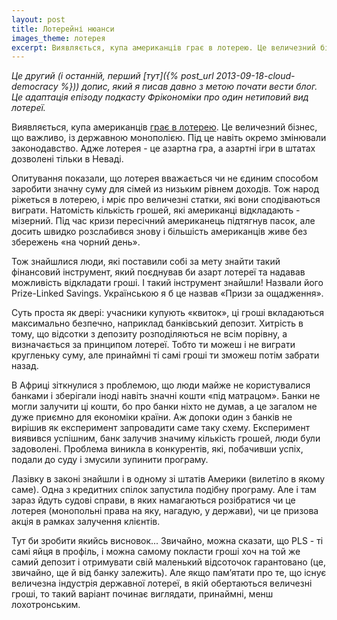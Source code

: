 ```yaml
---
layout: post
title: Лотерейні нюанси
images_theme: лотерея
excerpt: Виявляється, купа американців грає в лотерею. Це величезний бізнес, що важливо, із державною монополією. Під це навіть окремо змінювали законодавство. Адже лотерея - це азартна гра, а азартні ігри в штатах дозволені тільки в Неваді.
---
```



*_Це другий (і останній, перший [тут]({% post_url 2013-09-18-cloud-democracy %})) допис, який я писав давно з метою почати вести блог. Це адаптація епізоду подкасту Фрікономіки про один нетиповий вид лотереї._*

Виявляється, купа американців [грає в лотерею](http://www.freakonomics.com/2012/04/26/lottery-loopholes-and-deadly-doctors-a-new-freakonomics-radio-podcast/). Це величезний бізнес, що важливо, із державною монополією. Під це навіть окремо змінювали законодавство. Адже лотерея - це азартна гра, а азартні ігри
в штатах дозволені тільки в Неваді.

Опитування показали, що лотерея вважається чи не єдиним способом заробити значну суму для сімей из низьким рівнем доходів. Тож народ ріжеться в лотерею, і мріє про величезні статки, які вони сподіваються виграти. Натомість кількість грошей, які американці відкладають - мізерний. Під час кризи пересічний американець підтягнув пасок, але досить швидко розслабився знову і більшість американців живе без збережень «на чорний день».

Тож знайшлися люди, які поставили собі за мету знайти такий фінансовий інструмент, який поєднував би азарт лотереї та надавав можливість відкладати гроші. І такий інструмент знайшли! Назвали його Prize-Linked Savings. Українською я б це назвав «Призи за ощадження».

Суть проста як двері: учасники купують «квиток», ці гроші вкладаються максимально безпечно, наприклад банківський депозит. Хитрість в тому, що відсотки з депозиту розподіляються не всім порівну, а визначається за принципом лотереї. Тобто ти можеш і не виграти кругленьку суму, але принаймні ті самі гроші ти зможеш потім забрати назад.

В Африці зіткнулися з проблемою, що люди майже не користувалися банками і зберігали іноді навіть значні кошти «під матрацом». Банки не могли залучити ці кошти, бо про банки ніхто не думав, а це загалом не дуже приємно для економіки країни. Аж допоки один з банків не вирішив як експеримент запровадити саме таку схему. Експеримент виявився успішним, банк залучив значиму кількість грошей, люди були задоволені. Проблема виникла в конкурентів, які, побачивши успіх, подали до суду і змусили зупинити програму.

Лазівку в законі знайшли і в одному зі штатів Америки (вилетіло в якому саме). Одна з кредитних спілок запустила подібну програму. Але і там зараз йдуть судові справи, в яких намагаються розібратися чи це лотерея (монопольні права на яку, нагадую, у держави), чи це призова акція в рамках залучення клієнтів.

Тут би зробити якийсь висновок... Звичайно, можна сказати, що PLS - ті самі яйця в профіль, і можна самому покласти гроші хоч на той же самий депозит і отримувати свій маленький відсоточок гарантовано (це, звичайно, ще й від банку залежить). Але якщо пам’ятати про те, що існує величезна індустрія державної лотереї, в якій обертаються величезні гроші, то такий варіант починає виглядати, принаймні, менш лохотронським.
